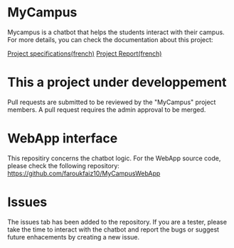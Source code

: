 # MyCampus
Mycampus is a chatbot that helps the students interact with their campus.
For more details, you can check the documentation about this project:

[Project specifications(french)](docs/cdc.pdf)
[Project Report(french)](docs/rapport.pdf)



# This a project under developpement
Pull requests are submitted to be reviewed by the "MyCampus" project members.
A pull request requires the admin approval to be merged.

# WebApp interface
This repositiry concerns the chatbot logic.
For the WebApp source code, please check the following repository: 
https://github.com/faroukfaiz10/MyCampusWebApp

# Issues
The issues tab has been added to the repository. If you are a tester, please take the time to interact with the chatbot and report the bugs or suggest future enhacements by creating a new issue.
